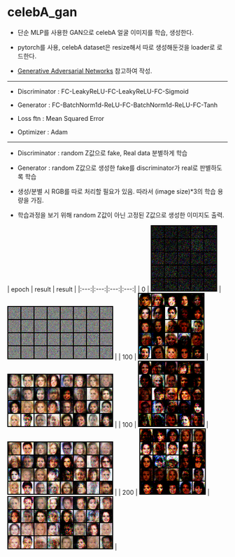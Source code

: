 # celebA_gan
* 단순 MLP를 사용한 GAN으로 celebA 얼굴 이미지를 학습, 생성한다.
* pytorch를 사용, celebA dataset은 resize해서 따로 생성해둔것을 loader로 로드한다.

* [Generative Adversarial Networks](https://arxiv.org/abs/1406.2661) 참고하여 작성.
***
* Discriminator : FC-LeakyReLU-FC-LeakyReLU-FC-Sigmoid
* Generator : FC-BatchNorm1d-ReLU-FC-BatchNorm1d-ReLU-FC-Tanh

* Loss ftn : Mean Squared Error
* Optimizer : Adam
***
* Discriminator : random Z값으로 fake, Real data 분별하게 학습
* Generator : random Z값으로 생성한 fake를 discriminator가 real로 판별하도록 학습

* 생성/분별 시 RGB를 따로 처리할 필요가 있음. 따라서 (image size)*3의 학습 용량을 가짐.

* 학습과정을 보기 위해 random Z값이 아닌 고정된 Z값으로 생성한 이미지도 출력.

| epoch | result |  result |
|:---:|:---:|:---:|:---:|
| 0 | ![epoch0](./images/epoch0.png) |![epoch0](./images/epoch0_fix.png) |
| 100 | ![epoch100](./images/epoch50.png) |![epoch0](./images/epoch50_fix.png) |
| 100 | ![epoch100](./images/epoch100.png) |![epoch0](./images/epoch100_fix.png) |
| 200 | ![epoch200](./images/epoch200.png) |![epoch0](./images/epoch200_fix.png) |
